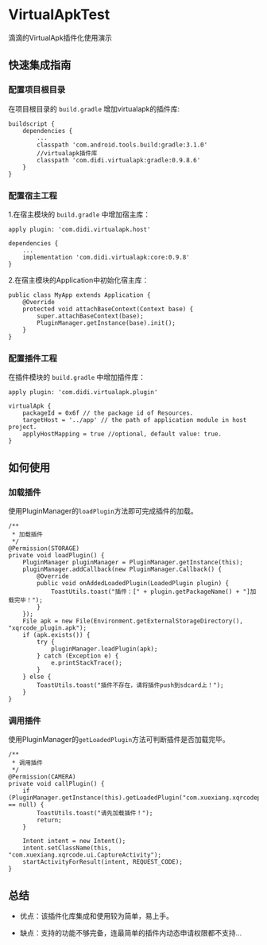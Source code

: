 # VirtualApkTest

滴滴的VirtualApk插件化使用演示


## 快速集成指南

### 配置项目根目录

在项目根目录的 `build.gradle` 增加virtualapk的插件库:

```
buildscript {
    dependencies {
        ...
        classpath 'com.android.tools.build:gradle:3.1.0'
        //virtualapk插件库
        classpath 'com.didi.virtualapk:gradle:0.9.8.6'
    }
}

```

### 配置宿主工程

1.在宿主模块的 `build.gradle` 中增加宿主库：

```
apply plugin: 'com.didi.virtualapk.host'

dependencies {
    ...
    implementation 'com.didi.virtualapk:core:0.9.8'
}

```

2.在宿主模块的Application中初始化宿主库：

```
public class MyApp extends Application {
    @Override
    protected void attachBaseContext(Context base) {
        super.attachBaseContext(base);
        PluginManager.getInstance(base).init();
    }
}

```


### 配置插件工程

在插件模块的 `build.gradle` 中增加插件库：

```
apply plugin: 'com.didi.virtualapk.plugin'

virtualApk {
    packageId = 0x6f // the package id of Resources.
    targetHost = '../app' // the path of application module in host project.
    applyHostMapping = true //optional, default value: true.
}

```

## 如何使用

### 加载插件

使用PluginManager的`loadPlugin`方法即可完成插件的加载。

```
/**
 * 加载插件
 */
@Permission(STORAGE)
private void loadPlugin() {
    PluginManager pluginManager = PluginManager.getInstance(this);
    pluginManager.addCallback(new PluginManager.Callback() {
        @Override
        public void onAddedLoadedPlugin(LoadedPlugin plugin) {
            ToastUtils.toast("插件：[" + plugin.getPackageName() + "]加载完毕！");
        }
    });
    File apk = new File(Environment.getExternalStorageDirectory(), "xqrcode_plugin.apk");
    if (apk.exists()) {
        try {
            pluginManager.loadPlugin(apk);
        } catch (Exception e) {
            e.printStackTrace();
        }
    } else {
        ToastUtils.toast("插件不存在，请将插件push到sdcard上！");
    }
}
```

### 调用插件

使用PluginManager的`getLoadedPlugin`方法可判断插件是否加载完毕。

```
/**
 * 调用插件
 */
@Permission(CAMERA)
private void callPlugin() {
    if (PluginManager.getInstance(this).getLoadedPlugin("com.xuexiang.xqrcodeplugin") == null) {
        ToastUtils.toast("请先加载插件！");
        return;
    }

    Intent intent = new Intent();
    intent.setClassName(this, "com.xuexiang.xqrcode.ui.CaptureActivity");
    startActivityForResult(intent, REQUEST_CODE);
}
```


## 总结

* 优点：该插件化库集成和使用较为简单，易上手。

* 缺点：支持的功能不够完备，连最简单的插件内动态申请权限都不支持...

